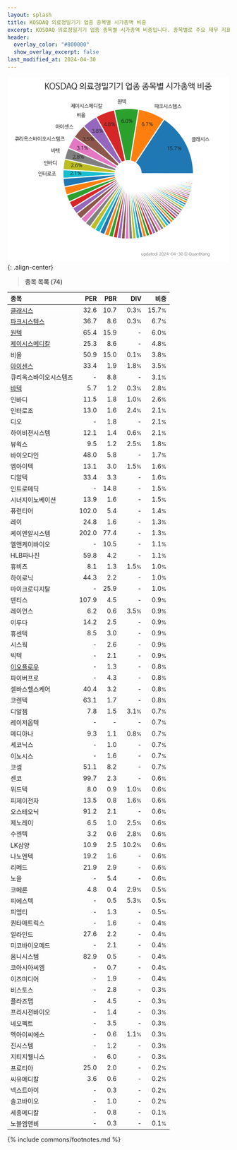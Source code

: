 ```yaml
---
layout: splash
title: KOSDAQ 의료정밀기기 업종 종목별 시가총액 비중
excerpt: KOSDAQ 의료정밀기기 업종 종목별 시가총액 비중입니다. 종목별로 주요 재무 지표를 함께 표시합니다.
header:
  overlay_color: "#800000"
  show_overlay_excerpt: false
last_modified_at: 2024-04-30
---
```



![KOSDAQ 의료정밀기기 업종 종목별 시가총액 비중](/stats/sector/images/kosdaq_업종_의료정밀기기_종목.png){: .align-center}


> **종목 목록 (74)**<a id="list"></a>

| **종목** | **PER** | **PBR** | **DIV** | **비중** |
| :------- | ------: | ------: | ------: | -------: |
| [클래시스](/214150/) | 32.6 | 10.7 | 0.3<small>%</small> | 15.7<small>%</small> |
| [파크시스템스](/140860/) | 36.7 | 8.6 | 0.3<small>%</small> | 6.7<small>%</small> |
| [원텍](/336570/) | 65.4 | 15.9 | - | 6.0<small>%</small> |
| [제이시스메디칼](/287410/) | 25.3 | 8.6 | - | 4.8<small>%</small> |
| 비올 | 50.9 | 15.0 | 0.1<small>%</small> | 3.8<small>%</small> |
| [아이센스](/099190/) | 33.4 | 1.9 | 1.8<small>%</small> | 3.5<small>%</small> |
| 큐리옥스바이오시스템즈 | - | 8.8 | - | 3.1<small>%</small> |
| [바텍](/043150/) | 5.7 | 1.2 | 0.3<small>%</small> | 2.8<small>%</small> |
| 인바디 | 11.5 | 1.8 | 1.0<small>%</small> | 2.6<small>%</small> |
| 인터로조 | 13.0 | 1.6 | 2.4<small>%</small> | 2.1<small>%</small> |
| 디오 | - | 1.8 | - | 2.1<small>%</small> |
| 하이비젼시스템 | 12.1 | 1.4 | 0.6<small>%</small> | 2.1<small>%</small> |
| 뷰웍스 | 9.5 | 1.2 | 2.5<small>%</small> | 1.8<small>%</small> |
| 바이오다인 | 48.0 | 5.8 | - | 1.7<small>%</small> |
| 엠아이텍 | 13.1 | 3.0 | 1.5<small>%</small> | 1.6<small>%</small> |
| 디알텍 | 33.4 | 3.3 | - | 1.6<small>%</small> |
| 인트로메딕 | - | 14.8 | - | 1.5<small>%</small> |
| 시너지이노베이션 | 13.9 | 1.6 | - | 1.5<small>%</small> |
| 퓨런티어 | 102.0 | 5.4 | - | 1.4<small>%</small> |
| 레이 | 24.8 | 1.6 | - | 1.3<small>%</small> |
| 케이엔알시스템 | 202.0 | 77.4 | - | 1.3<small>%</small> |
| 엘앤케이바이오 | - | 10.5 | - | 1.1<small>%</small> |
| HLB파나진 | 59.8 | 4.2 | - | 1.1<small>%</small> |
| 휴비츠 | 8.1 | 1.3 | 1.5<small>%</small> | 1.0<small>%</small> |
| 하이로닉 | 44.3 | 2.2 | - | 1.0<small>%</small> |
| 마이크로디지탈 | - | 25.9 | - | 1.0<small>%</small> |
| 덴티스 | 107.9 | 4.5 | - | 0.9<small>%</small> |
| 레이언스 | 6.2 | 0.6 | 3.5<small>%</small> | 0.9<small>%</small> |
| 이루다 | 14.2 | 2.5 | - | 0.9<small>%</small> |
| 휴센텍 | 8.5 | 3.0 | - | 0.9<small>%</small> |
| 시스웍 | - | 2.6 | - | 0.9<small>%</small> |
| 빅텍 | - | 2.1 | - | 0.9<small>%</small> |
| [이오플로우](/294090/) | - | 1.3 | - | 0.8<small>%</small> |
| 파이버프로 | - | 4.3 | - | 0.8<small>%</small> |
| 셀바스헬스케어 | 40.4 | 3.2 | - | 0.8<small>%</small> |
| 코렌텍 | 63.1 | 1.7 | - | 0.8<small>%</small> |
| 디알젬 | 7.8 | 1.5 | 3.1<small>%</small> | 0.7<small>%</small> |
| 레이저옵텍 | - | - | - | 0.7<small>%</small> |
| 메디아나 | 9.3 | 1.1 | 0.8<small>%</small> | 0.7<small>%</small> |
| 세코닉스 | - | 1.0 | - | 0.7<small>%</small> |
| 이노시스 | - | 1.6 | - | 0.7<small>%</small> |
| 코셈 | 51.1 | 8.2 | - | 0.7<small>%</small> |
| 센코 | 99.7 | 2.3 | - | 0.6<small>%</small> |
| 위드텍 | 8.0 | 0.9 | 1.0<small>%</small> | 0.6<small>%</small> |
| 피제이전자 | 13.5 | 0.8 | 1.6<small>%</small> | 0.6<small>%</small> |
| 오스테오닉 | 91.2 | 2.1 | - | 0.6<small>%</small> |
| 제노레이 | 6.5 | 1.0 | 2.5<small>%</small> | 0.6<small>%</small> |
| 수젠텍 | 3.2 | 0.6 | 2.8<small>%</small> | 0.6<small>%</small> |
| LK삼양 | 10.9 | 2.5 | 10.2<small>%</small> | 0.6<small>%</small> |
| 나노엔텍 | 19.2 | 1.6 | - | 0.6<small>%</small> |
| 리메드 | 21.9 | 2.9 | - | 0.6<small>%</small> |
| 노을 | - | 5.4 | - | 0.6<small>%</small> |
| 코메론 | 4.8 | 0.4 | 2.9<small>%</small> | 0.5<small>%</small> |
| 피에스텍 | - | 0.5 | 5.3<small>%</small> | 0.5<small>%</small> |
| 피엠티 | - | 1.3 | - | 0.5<small>%</small> |
| 퀀타매트릭스 | - | 1.6 | - | 0.4<small>%</small> |
| 얼라인드 | 27.6 | 2.2 | - | 0.4<small>%</small> |
| 미코바이오메드 | - | 2.1 | - | 0.4<small>%</small> |
| 옴니시스템 | 82.9 | 0.5 | - | 0.4<small>%</small> |
| 코아시아씨엠 | - | 0.7 | - | 0.4<small>%</small> |
| 이즈미디어 | - | 1.9 | - | 0.4<small>%</small> |
| 비스토스 | - | 2.8 | - | 0.3<small>%</small> |
| 플라즈맵 | - | 4.5 | - | 0.3<small>%</small> |
| 프리시젼바이오 | - | 1.4 | - | 0.3<small>%</small> |
| 네오펙트 | - | 3.5 | - | 0.3<small>%</small> |
| 멕아이씨에스 | - | 0.6 | 1.1<small>%</small> | 0.3<small>%</small> |
| 진시스템 | - | 1.2 | - | 0.3<small>%</small> |
| 지티지웰니스 | - | 6.0 | - | 0.3<small>%</small> |
| 프로티아 | 25.0 | 2.0 | - | 0.2<small>%</small> |
| 씨유메디칼 | 3.6 | 0.6 | - | 0.2<small>%</small> |
| 넥스트아이 | - | 0.3 | - | 0.2<small>%</small> |
| 솔고바이오 | - | 1.0 | - | 0.2<small>%</small> |
| 세종메디칼 | - | 0.8 | - | 0.1<small>%</small> |
| 노블엠앤비 | - | 0.3 | - | 0.1<small>%</small> |

{% include commons/footnotes.md %}